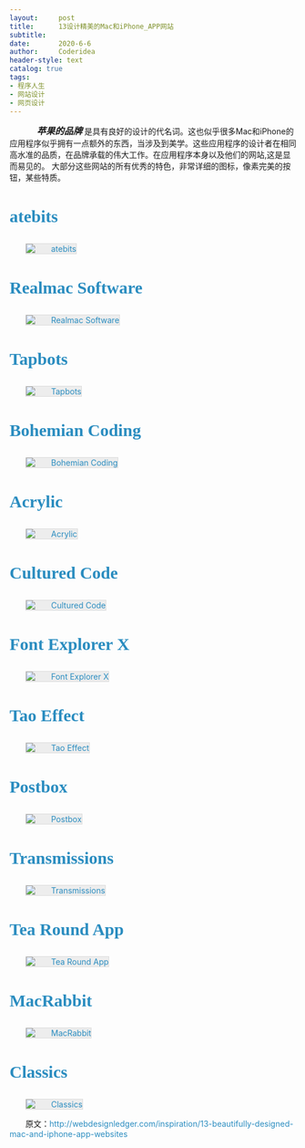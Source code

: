 ```yaml
---
layout:     post
title:      13设计精美的Mac和iPhone_APP网站
subtitle:   
date:       2020-6-6
author:     Coderidea
header-style: text
catalog: true
tags:
- 程序人生
- 网站设计
- 网页设计
--- 
```

<p><span style="font-family:'Helvetica Neue', Helvetica, Arial, sans-serif;font-size:13px;line-height:19px;">
</span></p><p style="margin-left:auto;text-indent:2em;"><span><span>     <em><strong><span style="font-size:16px;">苹果的品牌 </span></strong></em>是具有良好的设计的代名词。</span><span>这也似乎很多Mac和iPhone的应用程序似乎拥有一点额外的东西，当涉及到美学。</span><span>这些应用程序的设计者在相同高水准的品质，在品牌承载的伟大工作。</span><span>在应用程序本身以及他们的网站,这是显而易见的。</span></span><span><span> 大部分这些网站的所有优秀的特色，非常详细的图标，像素完美的按钮，某些特质。</span></span></p>
<h3 style="margin-left:0px;font-size:30px;font-weight:bold;font-family:Georgia, 'Nimbus Roman No9 L', serif;"><a style="color:#2b8dc0;font-weight:inherit;line-height:inherit;text-decoration:none;" href="http://www.atebits.com/">atebits</a></h3>
<p style="margin-left:auto;text-indent:2em;"><a style="color:#2b8dc0;font-weight:inherit;line-height:inherit;text-decoration:none;" href="http://www.atebits.com/"><img style="margin-left:0px;background-color:#ededed;clear:both;border:1px solid #dbdbdb;" src="http://webdesignledger.com/wp-content/uploads/2009/06/apple_sites_1.jpg" alt="atebits" /></a></p>
<h3 style="margin-left:0px;font-size:30px;font-weight:bold;font-family:Georgia, 'Nimbus Roman No9 L', serif;"><a style="color:#2b8dc0;font-weight:inherit;line-height:inherit;text-decoration:none;" href="http://www.realmacsoftware.com/">Realmac Software</a></h3>
<p style="margin-left:auto;text-indent:2em;"><a style="color:#2b8dc0;font-weight:inherit;line-height:inherit;text-decoration:none;" href="http://www.realmacsoftware.com/"><img style="margin-left:0px;background-color:#ededed;clear:both;border:1px solid #dbdbdb;" src="http://webdesignledger.com/wp-content/uploads/2009/06/apple_sites_2.jpg" alt="Realmac Software" /></a></p>
<h3 style="margin-left:0px;font-size:30px;font-weight:bold;font-family:Georgia, 'Nimbus Roman No9 L', serif;"><a style="color:#2b8dc0;font-weight:inherit;line-height:inherit;text-decoration:none;" href="http://tapbots.com/">Tapbots</a></h3>
<p style="margin-left:auto;text-indent:2em;"><a style="color:#2b8dc0;font-weight:inherit;line-height:inherit;text-decoration:none;" href="http://tapbots.com/"><img style="margin-left:0px;background-color:#ededed;clear:both;border:1px solid #dbdbdb;" src="http://webdesignledger.com/wp-content/uploads/2009/06/apple_sites_3.jpg" alt="Tapbots" /></a></p>
<h3 style="margin-left:0px;font-size:30px;font-weight:bold;font-family:Georgia, 'Nimbus Roman No9 L', serif;"><a style="color:#2b8dc0;font-weight:inherit;line-height:inherit;text-decoration:none;" href="http://www.bohemiancoding.com/index.html">Bohemian Coding</a></h3>
<p style="margin-left:auto;text-indent:2em;"><a style="color:#2b8dc0;font-weight:inherit;line-height:inherit;text-decoration:none;" href="http://www.bohemiancoding.com/index.html"><img style="margin-left:0px;background-color:#ededed;clear:both;border:1px solid #dbdbdb;" src="http://webdesignledger.com/wp-content/uploads/2009/06/apple_sites_4.jpg" alt="Bohemian Coding" /></a></p>
<h3 style="margin-left:0px;font-size:30px;font-weight:bold;font-family:Georgia, 'Nimbus Roman No9 L', serif;"><a style="color:#2b8dc0;font-weight:inherit;line-height:inherit;text-decoration:none;" href="http://www.acrylicapps.com/times/">Acrylic</a></h3>
<p style="margin-left:auto;text-indent:2em;"><a style="color:#2b8dc0;font-weight:inherit;line-height:inherit;text-decoration:none;" href="http://www.acrylicapps.com/times/"><img style="margin-left:0px;background-color:#ededed;clear:both;border:1px solid #dbdbdb;" src="http://webdesignledger.com/wp-content/uploads/2009/06/apple_sites_5.jpg" alt="Acrylic" /></a></p>
<h3 style="margin-left:0px;font-size:30px;font-weight:bold;font-family:Georgia, 'Nimbus Roman No9 L', serif;"><a style="color:#2b8dc0;font-weight:inherit;line-height:inherit;text-decoration:none;" href="http://www.culturedcode.com/things/">Cultured Code</a></h3>
<p style="margin-left:auto;text-indent:2em;"><a style="color:#2b8dc0;font-weight:inherit;line-height:inherit;text-decoration:none;" href="http://www.culturedcode.com/things/"><img style="margin-left:0px;background-color:#ededed;clear:both;border:1px solid #dbdbdb;" src="http://webdesignledger.com/wp-content/uploads/2009/06/apple_sites_6.jpg" alt="Cultured Code" /></a></p>
<h3 style="margin-left:0px;font-size:30px;font-weight:bold;font-family:Georgia, 'Nimbus Roman No9 L', serif;"><a style="color:#2b8dc0;font-weight:inherit;line-height:inherit;text-decoration:none;" href="http://www.fontexplorerx.com/">Font Explorer X</a></h3>
<p style="margin-left:auto;text-indent:2em;"><a style="color:#2b8dc0;font-weight:inherit;line-height:inherit;text-decoration:none;" href="http://www.fontexplorerx.com/"><img style="margin-left:0px;background-color:#ededed;clear:both;border:1px solid #dbdbdb;" src="http://webdesignledger.com/wp-content/uploads/2009/06/apple_sites_7.jpg" alt="Font Explorer X" /></a></p>
<h3 style="margin-left:0px;font-size:30px;font-weight:bold;font-family:Georgia, 'Nimbus Roman No9 L', serif;"><a style="color:#2b8dc0;font-weight:inherit;line-height:inherit;text-decoration:none;" href="http://www.taoeffect.com/espionage/">Tao Effect</a></h3>
<p style="margin-left:auto;text-indent:2em;"><a style="color:#2b8dc0;font-weight:inherit;line-height:inherit;text-decoration:none;" href="http://www.taoeffect.com/espionage/"><img style="margin-left:0px;background-color:#ededed;clear:both;border:1px solid #dbdbdb;" src="http://webdesignledger.com/wp-content/uploads/2009/06/apple_sites_13.jpg" alt="Tao Effect" /></a></p>
<h3 style="margin-left:0px;font-size:30px;font-weight:bold;font-family:Georgia, 'Nimbus Roman No9 L', serif;"><a style="color:#2b8dc0;font-weight:inherit;line-height:inherit;text-decoration:none;" href="http://www.postbox-inc.com/">Postbox</a></h3>
<p style="margin-left:auto;text-indent:2em;"><a style="color:#2b8dc0;font-weight:inherit;line-height:inherit;text-decoration:none;" href="http://www.postbox-inc.com/"><img style="margin-left:0px;background-color:#ededed;clear:both;border:1px solid #dbdbdb;" src="http://webdesignledger.com/wp-content/uploads/2009/06/apple_sites_8.jpg" alt="Postbox" /></a></p>
<h3 style="margin-left:0px;font-size:30px;font-weight:bold;font-family:Georgia, 'Nimbus Roman No9 L', serif;"><a style="color:#2b8dc0;font-weight:inherit;line-height:inherit;text-decoration:none;" href="http://www.transmissionapps.com/">Transmissions</a></h3>
<p style="margin-left:auto;text-indent:2em;"><a style="color:#2b8dc0;font-weight:inherit;line-height:inherit;text-decoration:none;" href="http://www.transmissionapps.com/"><img style="margin-left:0px;background-color:#ededed;clear:both;border:1px solid #dbdbdb;" src="http://webdesignledger.com/wp-content/uploads/2009/06/apple_sites_9.jpg" alt="Transmissions" /></a></p>
<h3 style="margin-left:0px;font-size:30px;font-weight:bold;font-family:Georgia, 'Nimbus Roman No9 L', serif;"><a style="color:#2b8dc0;font-weight:inherit;line-height:inherit;text-decoration:none;" href="http://tearoundapp.com/">Tea Round App</a></h3>
<p style="margin-left:auto;text-indent:2em;"><a style="color:#2b8dc0;font-weight:inherit;line-height:inherit;text-decoration:none;" href="http://tearoundapp.com/"><img style="margin-left:0px;background-color:#ededed;clear:both;border:1px solid #dbdbdb;" src="http://webdesignledger.com/wp-content/uploads/2009/06/apple_sites_10.jpg" alt="Tea Round App" /></a></p>
<h3 style="margin-left:0px;font-size:30px;font-weight:bold;font-family:Georgia, 'Nimbus Roman No9 L', serif;"><a style="color:#2b8dc0;font-weight:inherit;line-height:inherit;text-decoration:none;" href="http://macrabbit.com/espresso/">MacRabbit</a></h3>
<p style="margin-left:auto;text-indent:2em;"><a style="color:#2b8dc0;font-weight:inherit;line-height:inherit;text-decoration:none;" href="http://macrabbit.com/espresso/"><img style="margin-left:0px;background-color:#ededed;clear:both;border:1px solid #dbdbdb;" src="http://webdesignledger.com/wp-content/uploads/2009/06/apple_sites_11.jpg" alt="MacRabbit" /></a></p>
<h3 style="margin-left:0px;font-size:30px;font-weight:bold;font-family:Georgia, 'Nimbus Roman No9 L', serif;"><a style="color:#2b8dc0;font-weight:inherit;line-height:inherit;text-decoration:none;" href="http://www.classicsapp.com/">Classics</a></h3>
<p style="margin-left:auto;text-indent:2em;"><a style="color:#2b8dc0;font-weight:inherit;line-height:inherit;text-decoration:none;" href="http://www.classicsapp.com/"><img style="margin-left:0px;background-color:#ededed;clear:both;border:1px solid #dbdbdb;" src="http://webdesignledger.com/wp-content/uploads/2009/06/apple_sites_12.jpg" alt="Classics" /></a></p>
<p style="margin-left:auto;text-indent:2em;"><span><span>原文：<a style="color:#2b8dc0;font-weight:inherit;line-height:inherit;text-decoration:none;" href="http://webdesignledger.com/inspiration/13-beautifully-designed-mac-and-iphone-app-websites">http://webdesignledger.com/inspiration/13-beautifully-designed-mac-and-iphone-app-websites</a></span></span></p>

